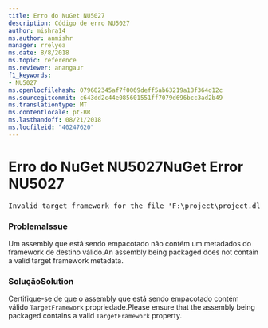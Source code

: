 ```yaml
---
title: Erro do NuGet NU5027
description: Código de erro NU5027
author: mishra14
ms.author: anmishr
manager: rrelyea
ms.date: 8/8/2018
ms.topic: reference
ms.reviewer: anangaur
f1_keywords:
- NU5027
ms.openlocfilehash: 079682345af7f0069deff5ab63219a18f364d12c
ms.sourcegitcommit: c643dd2c44e085601551ff7079d696bcc3ad2b49
ms.translationtype: MT
ms.contentlocale: pt-BR
ms.lasthandoff: 08/21/2018
ms.locfileid: "40247620"
---
```

# <a name="nuget-error-nu5027"></a><span data-ttu-id="34fa1-103">Erro do NuGet NU5027</span><span class="sxs-lookup"><span data-stu-id="34fa1-103">NuGet Error NU5027</span></span>
<pre>Invalid target framework for the file 'F:\project\project.dll'.</pre>

### <a name="issue"></a><span data-ttu-id="34fa1-104">Problema</span><span class="sxs-lookup"><span data-stu-id="34fa1-104">Issue</span></span>

<span data-ttu-id="34fa1-105">Um assembly que está sendo empacotado não contém um metadados do framework de destino válido.</span><span class="sxs-lookup"><span data-stu-id="34fa1-105">An assembly being packaged does not contain a valid target framework metadata.</span></span>


### <a name="solution"></a><span data-ttu-id="34fa1-106">Solução</span><span class="sxs-lookup"><span data-stu-id="34fa1-106">Solution</span></span>

<span data-ttu-id="34fa1-107">Certifique-se de que o assembly que está sendo empacotado contém válido `TargetFramework` propriedade.</span><span class="sxs-lookup"><span data-stu-id="34fa1-107">Please ensure that the assembly being packaged contains a valid `TargetFramework` property.</span></span>

